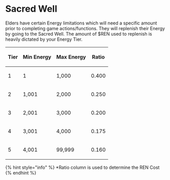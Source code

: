 # Sacred Well

Elders have certain Energy limitations which will need a specific amount prior to completing game actions/functions. They will replenish their Energy by going to the Sacred Well. The amount of $REN used to replenish is heavily dictated by your Energy Tier.



| <p> </p><p><strong>Tier</strong></p><p> </p> | <p> </p><p><strong>Min Energy</strong></p><p> </p> | <p> </p><p><strong>Max Energy</strong></p><p> </p> | **Ratio** |
| -------------------------------------------- | -------------------------------------------------- | -------------------------------------------------- | --------- |
| <p> </p><p>1</p><p> </p>                     | <p> </p><p>1</p><p> </p>                           | <p> </p><p>1,000</p><p> </p>                       | 0.400     |
| <p> </p><p>2</p><p> </p>                     | <p> </p><p>1,001</p><p> </p>                       | <p> </p><p>2,000</p><p> </p>                       | 0.250     |
| <p> </p><p>3</p><p> </p>                     | <p> </p><p>2,001</p><p> </p>                       | <p> </p><p>3,000</p><p> </p>                       | 0.200     |
| <p> </p><p>4</p><p> </p>                     | <p> </p><p>3,001</p><p> </p>                       | <p> </p><p>4,000</p><p> </p>                       | 0.175     |
| <p> </p><p>5</p><p> </p>                     | <p> </p><p>4,001</p><p> </p>                       | <p> </p><p>99,999</p><p> </p>                      | 0.160     |

{% hint style="info" %}
\*Ratio column is used to determine the REN Cost
{% endhint %}
